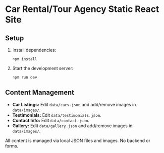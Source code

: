 # Car Rental/Tour Agency Static React Site

## Setup

1. Install dependencies:
   ```
   npm install
   ```
2. Start the development server:
   ```
   npm run dev
   ```

## Content Management

- **Car Listings:** Edit `data/cars.json` and add/remove images in `data/images/`.
- **Testimonials:** Edit `data/testimonials.json`.
- **Contact Info:** Edit `data/contact.json`.
- **Gallery:** Edit `data/gallery.json` and add/remove images in `data/images/`.

All content is managed via local JSON files and images. No backend or forms.

